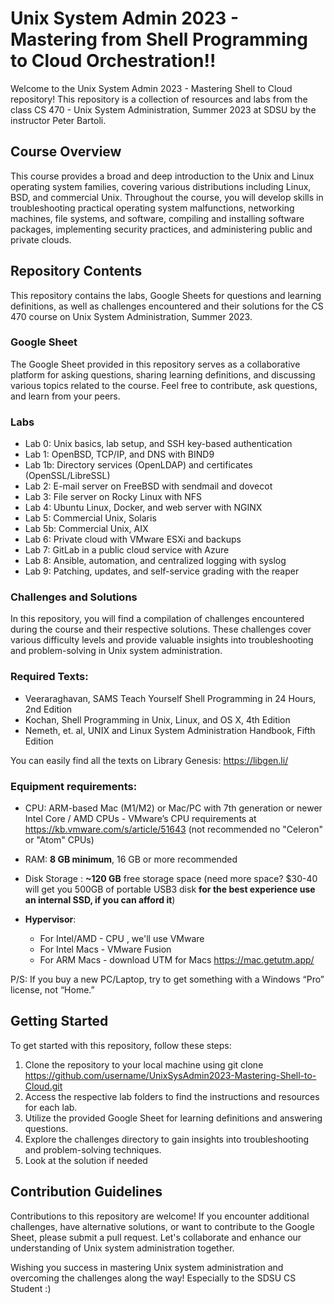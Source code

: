 # Unix System Admin 2023 - Mastering from Shell Programming to Cloud Orchestration!!
Welcome to the Unix System Admin 2023 - Mastering Shell to Cloud repository! This repository is a collection of resources and labs from the class CS 470 - Unix System Administration, Summer 2023 at SDSU by the instructor Peter Bartoli.

## Course Overview
This course provides a broad and deep introduction to the Unix and Linux operating system families, covering various distributions including Linux, BSD, and commercial Unix. Throughout the course, you will develop skills in troubleshooting practical operating system malfunctions, networking machines, file systems, and software, compiling and installing software packages, implementing security practices, and administering public and private clouds.

## Repository Contents
This repository contains the labs, Google Sheets for questions and learning definitions, as well as challenges encountered and their solutions for the CS 470 course on Unix System Administration, Summer 2023.

### Google Sheet
The Google Sheet provided in this repository serves as a collaborative platform for asking questions, sharing learning definitions, and discussing various topics related to the course. Feel free to contribute, ask questions, and learn from your peers.

### Labs
- Lab 0: Unix basics, lab setup, and SSH key-based authentication
- Lab 1: OpenBSD, TCP/IP, and DNS with BIND9
- Lab 1b: Directory services (OpenLDAP) and certificates (OpenSSL/LibreSSL)
- Lab 2: E-mail server on FreeBSD with sendmail and dovecot
- Lab 3: File server on Rocky Linux with NFS
- Lab 4: Ubuntu Linux, Docker, and web server with NGINX
- Lab 5: Commercial Unix, Solaris
- Lab 5b: Commercial Unix, AIX
- Lab 6: Private cloud with VMware ESXi and backups
- Lab 7: GitLab in a public cloud service with Azure
- Lab 8: Ansible, automation, and centralized logging with syslog
- Lab 9: Patching, updates, and self-service grading with the reaper

### Challenges and Solutions
In this repository, you will find a compilation of challenges encountered during the course and their respective solutions. These challenges cover various difficulty levels and provide valuable insights into troubleshooting and problem-solving in Unix system administration.

### Required Texts:
- Veeraraghavan, SAMS Teach Yourself Shell Programming in 24 Hours, 2nd Edition
- Kochan, Shell Programming in Unix, Linux, and OS X, 4th Edition
- Nemeth, et. al, UNIX and Linux System Administration Handbook, Fifth Edition

You can easily find all the texts on Library Genesis: https://libgen.li/

### Equipment requirements: 
- CPU: ARM-based Mac (M1/M2) or Mac/PC with 7th generation or newer Intel Core / AMD CPUs - VMware’s CPU requirements at https://kb.vmware.com/s/article/51643
(not recommended no "Celeron" or "Atom" CPUs)
- RAM: **8 GB minimum**, 16 GB or more recommended
- Disk Storage : **~120 GB** free storage space (need more space? $30-40 will get you 500GB of portable USB3 disk
**for the best experience use an internal SSD, if you can afford it**)

- **Hypervisor**:
  - For Intel/AMD - CPU , we'll use VMware
  - For Intel Macs - VMware Fusion
  - For ARM Macs - download UTM for Macs https://mac.getutm.app/

P/S: If you buy a new PC/Laptop, try to get something with a Windows “Pro” license, not “Home.”

## Getting Started
To get started with this repository, follow these steps:
1. Clone the repository to your local machine using git clone https://github.com/username/UnixSysAdmin2023-Mastering-Shell-to-Cloud.git
2. Access the respective lab folders to find the instructions and resources for each lab.
3. Utilize the provided Google Sheet for learning definitions and answering questions.
3. Explore the challenges directory to gain insights into troubleshooting and problem-solving techniques.
4. Look at the solution if needed
 
## Contribution Guidelines
Contributions to this repository are welcome! If you encounter additional challenges, have alternative solutions, or want to contribute to the Google Sheet, please submit a pull request. Let's collaborate and enhance our understanding of Unix system administration together.

Wishing you success in mastering Unix system administration and overcoming the challenges along the way! Especially to the SDSU CS Student :)
